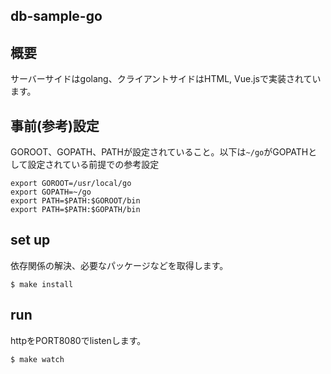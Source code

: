 db-sample-go
---

## 概要

サーバーサイドはgolang、クライアントサイドはHTML, Vue.jsで実装されています。

## 事前(参考)設定
GOROOT、GOPATH、PATHが設定されていること。以下は`~/go`がGOPATHとして設定されている前提での参考設定

```
export GOROOT=/usr/local/go
export GOPATH=~/go
export PATH=$PATH:$GOROOT/bin
export PATH=$PATH:$GOPATH/bin
```

## set up
依存関係の解決、必要なパッケージなどを取得します。

```
$ make install
```

## run
httpをPORT8080でlistenします。

```
$ make watch
```

